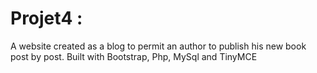 # Projet4 :
A website created as a blog to permit an author to publish his new book post by post.
Built with Bootstrap, Php, MySql and TinyMCE
